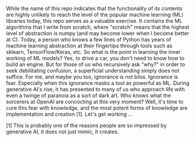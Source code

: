 While the name of this repo indicates that the functionality of its contents are highly unlikely to reach the level of the popular machine learning (ML) libraries today, this repo serves as a valuable exercise. It contains the ML algorithms that I write from scratch, where "scratch" means that the highest level of abstraction is numpy (and may become lower when I become better at C). Today, a person who knows a few lines of Python has years of machine learning abstraction at their fingertips through tools such as sklearn, TensorFlow/Keras, etc. So what is the point in learning the inner working of ML models? Yes, to drive a car, you don't need to know how to build an engine. But for those of us who recursively ask "why?" in order to seek debilitating confusion, a superficial understanding simply does not suffice. For me, and maybe you too, ignorance is not bliss. Ignorance is fear. Especially when this ignorance masks a tool as powerful as ML. During generative AI's rise, it has presented to many of us who approach life with even a twinge of paranoia as a sort of dark art. Who knows what the sorcerers at OpenAI are concocting at this very moment? Well, it's time to cure this fear with knowledge, and the most potent forms of knowledge are implementation and creation [1]. Let's get working ...


[1] This is probably one of the reasons people are so impressed by generative AI, it does not just mimic, it creates. 

     
